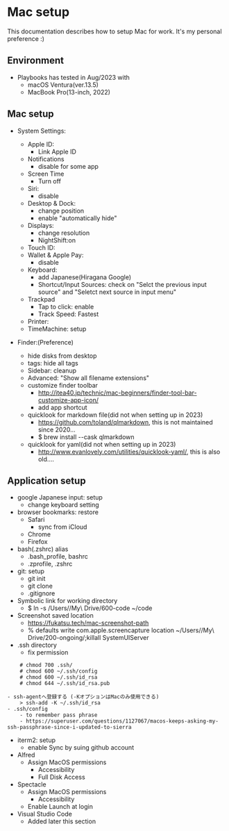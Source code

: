 
# Mac setup

This documentation describes how to setup Mac for work. It's my personal preference :)

## Environment
- Playbooks has tested in Aug/2023 with 
 	- macOS Ventura(ver.13.5)
	- MacBook Pro(13-inch, 2022)

## Mac setup

- System Settings:
	- Apple ID:
		- Link Apple ID
	- Notifications
		- disable for some app
  	- Screen Time
		- Turn off
 	- Siri:
		- disable
 	- Desktop & Dock:
		- change position
		- enable "automatically hide"
	- Displays:
		- change resolution
		- NightShift:on
  	- Touch ID:
	- Wallet & Apple Pay:
		- disable
	- Keyboard:
		- add Japanese(Hiragana Google)
		- Shortcut/Input Sources: check on "Selct the previous input source" and "Seletct next source in input menu"
	- Trackpad
		- Tap to click: enable
		- Track Speed: Fastest
	- Printer:
	- TimeMachine: setup

- Finder:(Preference)
	- hide disks from desktop
	- tags: hide all tags
	- Sidebar: cleanup
	- Advanced: "Show all filename extensions"
	- customize finder toolbar
		- http://itea40.jp/technic/mac-beginners/finder-tool-bar-customize-app-icon/
		- add app shortcut
	- quicklook for markdown file(did not when setting up in 2023)
		- https://github.com/toland/qlmarkdown, this is not maintained since 2020...
		- $ brew install --cask qlmarkdown
	- quicklook for yaml(did not when setting up in 2023)
		- http://www.evanlovely.com/utilities/quicklook-yaml/, this is also old....

## Application setup

- google Japanese input: setup
	- change keyboard setting
- browser bookmarks: restore
	- Safari
		- sync from iCloud
	- Chrome
	- Firefox
- bash(.zshrc) alias
	- .bash_profile, bashrc
	- .zprofile, .zshrc
- git: setup
	- git init
	- git clone
	- .gitignore
- Symbolic link for working directory
	- $ ln -s /Users/<GDRIVE-PATH>/My\ Drive/600-code ~/code
- Screenshot saved location
	- https://fukatsu.tech/mac-screenshot-path
	- % defaults write com.apple.screencapture location ~/Users/<GDRIVE-PATH>/My\ Drive/200-ongoing/;killall SystemUIServer
- .ssh directory
	- fix permission
```
    # chmod 700 .ssh/
    # chmod 600 ~/.ssh/config
    # chmod 600 ~/.ssh/id_rsa
    # chmod 644 ~/.ssh/id_rsa.pub
```
    - ssh-agentへ登録する (-KオプションはMacのみ使用できる)
		> ssh-add -K ~/.ssh/id_rsa
	- .ssh/config
		- to remember pass phrase
		- https://superuser.com/questions/1127067/macos-keeps-asking-my-ssh-passphrase-since-i-updated-to-sierra
- iterm2: setup
	- enable Sync by suing github account
- Alfred
	- Assign MacOS permissions
		- Accessibility
		- Full Disk Access
- Spectacle
	- Assign MacOS permissions
		- Accessibility
	- Enable Launch at login
- Visual Studio Code
	- Added later this section
